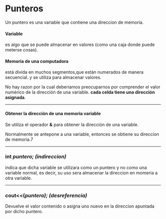 # Punteros

Un puntero es una variable que contiene una direccion de memoria.
#### **Variable**
es algo que se puede almacenar en valores (como una caja donde puede meterse cosas).

#### **Memoria de una computadora**
está divida en muchos segmentos,que están numerados de manera secuencial. y se utiliza para almacenar valores.

No hay razon por la cual deberiamos preocuparnos por comprender el valor numérico de la dirección de una variable. **cada celda tiene una dirección asignada**.
___

#### **Obtener la dirección de una memoria variable**

Se utiliza el operador **&** para obtener la dirección de una variable.

Normalmente se antepone a una variable, entonces se obtiene su direccion de memoria.7
______

### **int *puntero; (indireccion)***
indica que dicha variable se utilizara como un puntero y no como una variable normal, es decir, su uso sera almacenar la direccion en momeria a otra variable.
_______
### **cout<<(*puntero); (desreferencia)***
Devuelve el valor contenido o asigna uno nuevo en la direccion apuntada por dicho puntero.
